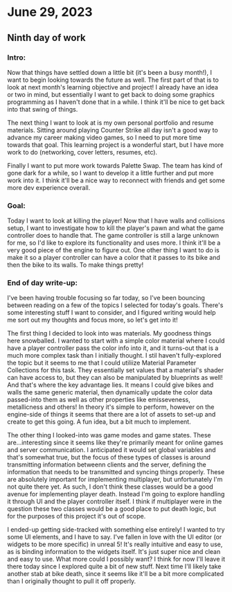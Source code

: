 # June 29, 2023

## Ninth day of work

### Intro:

Now that things have settled down a little bit (it's been a busy month!), I want to begin looking towards the future as well. The first part of that is to look at next month's learning objective and project! I already have an idea or two in mind, but essentially I want to get back to doing some graphics programming as I haven't done that in a while. I think it'll be nice to get back into that swing of things.

The next thing I want to look at is my own personal portfolio and resume materials. Sitting around playing Counter Strike all day isn't a good way to advance my career making video games, so I need to put more time towards that goal. This learning project is a wonderful start, but I have more work to do (networking, cover letters, resumes, etc).

Finally I want to put more work towards Palette Swap. The team has kind of gone dark for a while, so I want to develop it a little further and put more work into it. I think it'll be a nice way to reconnect with friends and get some more dev experience overall.

### Goal:

Today I want to look at killing the player! Now that I have walls and collisions setup, I want to investigate how to kill the player's pawn and what the game controller does to handle that. The game controller is still a large unknown for me, so I'd like to explore its functionality and uses more. I think it'll be a very good piece of the engine to figure out. One other thing I want to do is make it so a player controller can have a color that it passes to its bike and then the bike to its walls. To make things pretty!

### End of day write-up:

I've been having trouble focusing so far today, so I've been bouncing between reading on a few of the topics I selected for today's goals. There's some interesting stuff I want to consider, and I figured writing would help me sort out my thoughts and focus more, so let's get into it!

The first thing I decided to look into was materials. My goodness things here snowballed. I wanted to start with a simple color material where I could have a player controller pass the color info into it, and it turns-out that is a much more complex task than I initially thought. I stil haven't fully-explored the topic but it seems to me that I could utiliize Material Parameter Collections for this task. They essentially set values that a material's shader can have access to, but they can also be manipulated by blueprints as well! And that's where the key advantage lies. It means I could give bikes and walls the same generic material, then dynamically update the color data passed-into them as well as other properties like emisseveness, metallicness and others! In theory it's simple to perform, however on the engine-side of things it seems that there are a lot of assets to set-up and create to get this going. A fun idea, but a bit much to implement.

The other thing I looked-into was game modes and game states. These are...interesting since it seems like they're primarily meant for online games and server communication. I anticipated it would set global variables and that's somewhat true, but the focus of these types of classes is around transmitting information betweenn clients and the server, defining the information that needs to be transmitted and syncing things properly. These are absolutely important for implementing multiplayer, but unfortunately I'm not quite there yet. As such, I don't think these classes would be a good avenue for implementing player death. Instead I'm going to explore handling it through UI and the player controller itself. I think if multiplayer were in the question these two classes would be a good place to put death logic, but for the purposes of this project it's out of scope.

I ended-up getting side-tracked with something else entirely! I wanted to try some UI elements, and I have to say. I've fallen in love with the UI editor (or widgets to be more specific) in unreal 5! It's really intuitive and easy to use, as is binding information to the widgets itself. It's just super nice and clean and easy to use. What more could I possibly want? I think for now I'll leave it there today since I explored quite a bit of new stuff. Next time I'll likely take another stab at bike death, since it seems like it'll be a bit more complicated than I originally thought to pull it off properly.